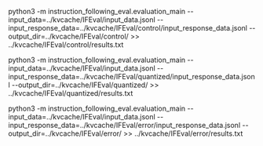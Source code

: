 python3 -m instruction_following_eval.evaluation_main   --input_data=../kvcache/IFEval/input_data.jsonl --input_response_data=../kvcache/IFEval/control/input_response_data.jsonl --output_dir=../kvcache/IFEval/control/ >> ../kvcache/IFEval/control/results.txt

python3 -m instruction_following_eval.evaluation_main   --input_data=../kvcache/IFEval/input_data.jsonl --input_response_data=../kvcache/IFEval/quantized/input_response_data.jsonl --output_dir=../kvcache/IFEval/quantized/ >> ../kvcache/IFEval/quantized/results.txt

python3 -m instruction_following_eval.evaluation_main   --input_data=../kvcache/IFEval/input_data.jsonl --input_response_data=../kvcache/IFEval/error/input_response_data.jsonl --output_dir=../kvcache/IFEval/error/ >> ../kvcache/IFEval/error/results.txt